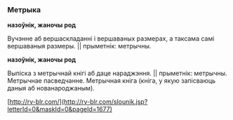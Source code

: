 ### Метрыка
**назоўнік, жаночы род**

Вучэнне аб вершаскладанні і вершаваных размерах, а таксама самі вершаваныя размеры. || прыметнік: метрычны.

**назоўнік, жаночы род**

Выпіска з метрычнай кнігі аб даце нараджэння. || прыметнік: метрычны. Метрычнае пасведчанне. Метрычная кніга (кніга, у якую запісваюць даныя аб нованароджаным).

<a rel="author">[http://rv-blr.com/](http://rv-blr.com/slounik.jsp?letterId=0&maskId=0&pageId=1677)</a>
